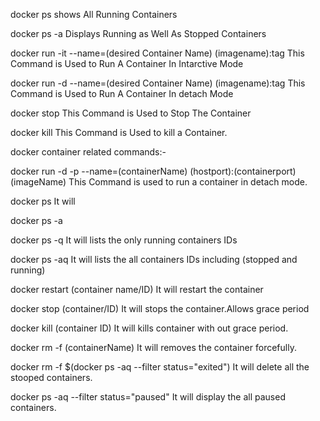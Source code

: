 docker ps
shows All Running Containers

docker ps -a 
Displays Running as Well As Stopped Containers

docker run -it --name=(desired Container Name) (imagename):tag
This Command is Used to Run A Container In Intarctive Mode

docker run -d --name=(desired Container Name) (imagename):tag
This Command is Used to Run A Container In detach Mode

docker stop
This Command is Used to Stop The Container

docker kill
This Command is Used to kill a Container.


docker container related commands:-

docker run -d -p --name=(containerName) (hostport):(containerport) (imageName)
This Command is used to run a container in detach mode.

docker ps 
It will 

docker ps -a

docker ps -q
It will lists the only running containers IDs

docker ps -aq
It will lists the all containers IDs including (stopped and running)

docker restart (container name/ID)
It will restart the container 

docker stop (container/ID)
It will stops the container.Allows grace period

docker kill (container ID)
It will kills container with out grace period.

docker rm -f (containerName)
It will removes the container forcefully.

docker rm -f $(docker ps -aq --filter status="exited")
It will delete all the stooped containers. 

docker ps -aq --filter status="paused"
It will display the all paused containers.
